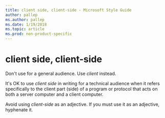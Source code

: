 ```yaml
---
title: client side, client-side - Microsoft Style Guide
author: pallep
ms.author: pallep
ms.date: 1/19/2018
ms.topic: article
ms.prod: non-product-specific
---
```


# client side, client-side

Don't use for a general audience. Use *client* instead.  

It's OK to use *client side* in writing for a technical audience when it refers specifically to the client part (side) of a program or protocol that acts on both a server computer and a client computer.

Avoid using *client-side* as an adjective. If you must use it as an adjective, hyphenate it.
